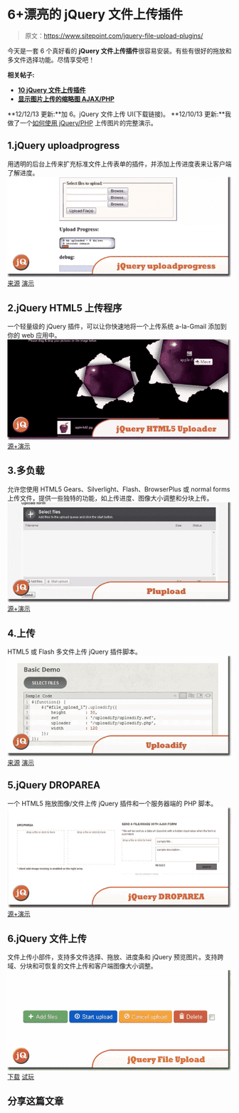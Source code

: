 # 6+漂亮的 jQuery 文件上传插件

> 原文：<https://www.sitepoint.com/jquery-file-upload-plugins/>

今天是一套 6 个真好看的 **jQuery 文件上传插件**很容易安装。有些有很好的拖放和多文件选择功能。尽情享受吧！

**相关帖子:**

*   [**10 jQuery 文件上传插件**](http://www.jquery4u.com/plugins/10-jquery-file-uploads/)
*   [**显示图片上传的缩略图 AJAX/PHP**](http://www.jquery4u.com/tutorials/thumbnail-image-upload-ajaxphp/)

**12/12/13 更新:**加 6。jQuery 文件上传 UI(下载链接)。
**12/10/13 更新:**我做了一个[如何使用 jQuery/PHP](http://www.jquery4u.com/ajax/image-upload-example/) 上传图片的完整演示。

## 1.jQuery uploadprogress

用透明的后台上传来扩充标准文件上传表单的插件，并添加上传进度表来让客户端了解进度。
[![jQuery uploadprogress](img/1435d5eea0a549caf809b1a3de584f15.png)](http://www.nixbox.com/demos/jquery-uploadprogress.php) 
[来源](http://www.nixbox.com/demos/jquery-uploadprogress.php) [演示](http://www.nixbox.com/demos/jquery-uploadprogress-demo.php)

## 2.jQuery HTML5 上传程序

一个轻量级的 jQuery 插件，可以让你快速地将一个上传系统 a-la-Gmail 添加到你的 web 应用中。
[![jQuery HTML5 Uploader](img/d9eabde897fd6cb29ac9991524415f7b.png)](http://www.igloolab.com/jquery-html5-uploader/) 
[源+演示](http://www.igloolab.com/jquery-html5-uploader/)

## 3.多负载

允许您使用 HTML5 Gears、Silverlight、Flash、BrowserPlus 或 normal forms 上传文件，提供一些独特的功能，如上传进度、图像大小调整和分块上传。
[![Plupload](img/20d8fa5cb90458b034c73cd2bff84948.png)](http://www.plupload.com/example_queuewidget.php) 
[源+演示](http://www.plupload.com/example_queuewidget.php)

## 4.上传

HTML5 或 Flash 多文件上传 jQuery 插件脚本。
[![Uploadify](img/2d56ea027ff276c6e87a3e3496e202b3.png)](http://www.uploadify.com/) 
[来源](http://www.uploadify.com/) [演示](http://www.uploadify.com/demos/)

## 5.jQuery DROPAREA

一个 HTML5 拖放图像/文件上传 jQuery 插件和一个服务器端的 PHP 脚本。
[![jQuery DROPAREA](img/a5d18df268bd8bd3ec6dc1d4e7258b24.png)](http://gokercebeci.com/dev/droparea) 
[源+演示](http://gokercebeci.com/dev/droparea)

## 6.jQuery 文件上传

文件上传小部件，支持多文件选择、拖放、进度条和 jQuery 预览图片。支持跨域、分块和可恢复的文件上传和客户端图像大小调整。
[![jQuery File Upload](img/4693b44c16fff4a089b9b634689f1fe3.png)](http://blueimp.github.com/jQuery-File-Upload/) 
[下载](https://github.com/blueimp/jQuery-File-Upload) [试玩](http://blueimp.github.com/jQuery-File-Upload/)

## 分享这篇文章